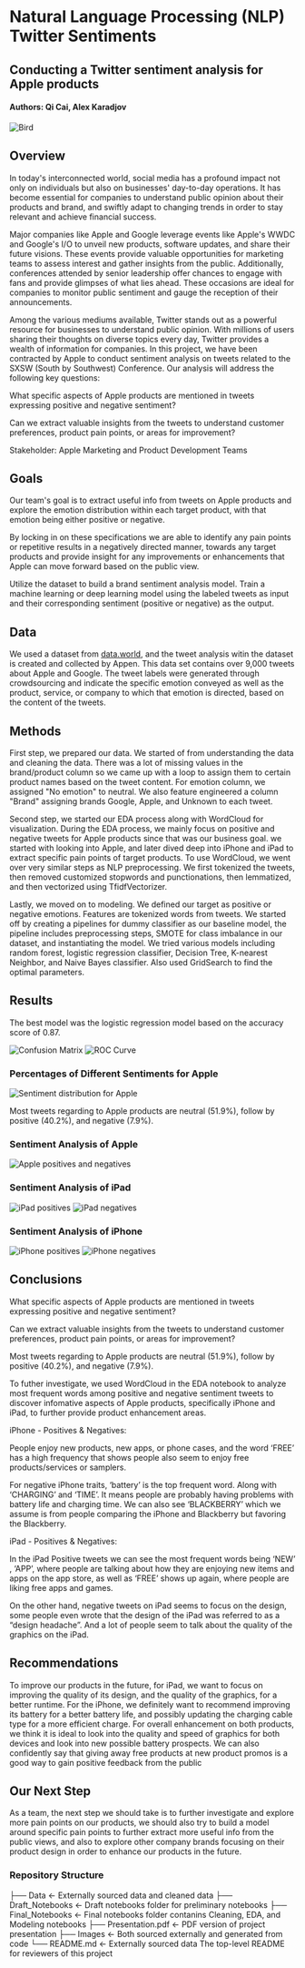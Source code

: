 # Natural Language Processing (NLP) Twitter Sentiments
## Conducting a Twitter sentiment analysis for Apple products
#### Authors: Qi Cai, Alex Karadjov

![Bird](Images/twitterbird.jpg)


## Overview

In today's interconnected world, social media has a profound impact not only on individuals but also on businesses' day-to-day operations. It has become essential for companies to understand public opinion about their products and brand, and swiftly adapt to changing trends in order to stay relevant and achieve financial success.

Major companies like Apple and Google leverage events like Apple's WWDC and Google's I/O to unveil new products, software updates, and share their future visions. These events provide valuable opportunities for marketing teams to assess interest and gather insights from the public. Additionally, conferences attended by senior leadership offer chances to engage with fans and provide glimpses of what lies ahead. These occasions are ideal for companies to monitor public sentiment and gauge the reception of their announcements.

Among the various mediums available, Twitter stands out as a powerful resource for businesses to understand public opinion. With millions of users sharing their thoughts on diverse topics every day, Twitter provides a wealth of information for companies. In this project, we have been contracted by Apple to conduct sentiment analysis on tweets related to the SXSW (South by Southwest) Conference. Our analysis will address the following key questions:


What specific aspects of Apple products are mentioned in tweets expressing positive and negative sentiment? 

Can we extract valuable insights from the tweets to understand customer preferences, product pain points, or areas for improvement?

Stakeholder: Apple Marketing and Product Development Teams

## Goals

Our team's goal is to extract useful info from tweets on Apple products and explore the emotion distribution within each target product, with that emotion being either positive or negative.

By locking in on these specifications we are able to identify any pain points or repetitive results in a negatively directed manner, towards any target products and provide insight for any improvements or enhancements that Apple can move forward based on the public view.

Utilize the dataset to build a brand sentiment analysis model. Train a machine learning or deep learning model using the labeled tweets as input and their corresponding sentiment (positive or negative) as the output. 


## Data


We used a dataset from [data.world](https://data.world/crowdflower/brands-and-product-emotions), and the tweet analysis witin the dataset is created and collected by Appen. This data set contains over 9,000 tweets about Apple and Google. The tweet labels were generated through crowdsourcing and indicate the specific emotion conveyed as well as the product, service, or company to which that emotion is directed, based on the content of the tweets.


## Methods

First step, we prepared our data.
We started of from understanding the data and cleaning the data. There was a lot of missing values in the brand/product column so we came up with a loop to assign them to certain product names based on the tweet content. For emotion column, we assigned "No emotion" to neutral. We also feature engineered a column "Brand" assigning brands Google, Apple, and Unknown to each tweet.

Second step, we started our EDA process along with WordCloud for visualization.
During the EDA process, we mainly focus on positive and negative tweets for Apple products since that was our business goal. we started with looking into Apple, and later dived deep into iPhone and iPad to extract specific pain points of target products. To use WordCloud, we went over very similar steps as NLP preprocessing. We first tokenized the tweets, then removed customized stopwords and punctionations, then lemmatized, and then vectorized using TfidfVectorizer.


Lastly, we moved on to modeling. 
We defined our target as positive or negative emotions. Features are tokenized words from tweets.
We started off by creating a pipelines for dummy classifier as our baseline model, the pipeline includes preprocessing steps, SMOTE for class imbalance in our dataset, and instantiating the model. We tried various models including random forest, logistic regression classifier, Decision Tree, K-nearest Neighbor, and Naive Bayes classifier. Also used GridSearch to find the optimal parameters.


## Results

The best model was the logistic regression model based on the accuracy score of 0.87. 

![Confusion Matrix](https://i.imgur.com/nYYECfT.png)       ![ROC Curve](https://i.imgur.com/bQOlv9I.png)


### Percentages of Different Sentiments for Apple

![Sentiment distribution for Apple](https://i.imgur.com/3lSxwCP.png)

Most tweets regarding to Apple products are neutral (51.9%), follow by positive (40.2%), and negative (7.9%).

### Sentiment Analysis of Apple 

![Apple positives and negatives](Images/applepositivenegatives.png)

### Sentiment Analysis of iPad

![iPad positives](Images/ipadpositives.png)      ![iPad negatives](Images/ipadnegatives.png)


### Sentiment Analysis of iPhone

![iPhone positives](Images/iphonepositives.png)      ![iPhone negatives](Images/iphonenegatives.png)


## Conclusions
What specific aspects of Apple products are mentioned in tweets expressing positive and negative sentiment?

Can we extract valuable insights from the tweets to understand customer preferences, product pain points, or areas for improvement?

Most tweets regarding to Apple products are neutral (51.9%), follow by positive (40.2%), and negative (7.9%).

To futher investigate, we used WordCloud in the EDA notebook to analyze most frequent words among positive and negative sentiment tweets to discover infomative aspects of Apple products, specifically iPhone and iPad, to further provide product enhancement areas.

iPhone - Positives & Negatives:

People enjoy new products, new apps, or phone cases, and the word ‘FREE’ has a high frequency that shows people also seem to enjoy free products/services or samplers.

For negative iPhone traits, ‘battery’ is the top frequent word. Along with ‘CHARGING’ and ‘TIME’.
It means people are probably having problems with battery life and charging time. We can also see ‘BLACKBERRY’ which we assume is from people comparing the iPhone and Blackberry but favoring the Blackberry.

iPad - Positives & Negatives:

In the iPad Positive tweets we can see the most frequent words being ‘NEW’ , ‘APP’, where people are talking about how they are enjoying new items and apps on the app store, as well as ‘FREE’ shows up again, where people are liking free apps and games.

On the other hand, negative tweets on iPad seems to focus on the design, some people even wrote that the design of the iPad was referred to as a “design headache”. And a lot of people seem to talk about the quality of the graphics on the iPad.

## Recommendations
To improve our products in the future, for iPad, we want to focus on improving the quality of its design, and the quality of the graphics, for a better runtime. For the iPhone, we definitely want to recommend improving its battery for a better battery life, and possibly updating the charging cable type for a more efficient charge. For overall enhancement on both products, we think it is ideal to look into the quality and speed of graphics for both devices and look into new possible battery prospects. We can also confidently say that giving away free products at new product promos is a good way to gain positive feedback from the public

## Our Next Step
As a team, the next step we should take is to further investigate and explore more pain points on our products, we should also try to build a model around specific pain points to further extract more useful info from the public views, and also to explore other company brands focusing on their product design in order to enhance our products in the future.


### Repository Structure

├── Data                <- Externally sourced data and cleaned data
├── Draft_Notebooks     <- Draft notebooks folder for preliminary notebooks
├── Final_Notebooks     <- Final notebooks folder contanins Cleaning, EDA, and Modeling notebooks
├── Presentation.pdf    <- PDF version of project presentation
├── Images              <- Both sourced externally and generated from code
└── README.md           <- Externally sourced data The top-level README for reviewers of this project



